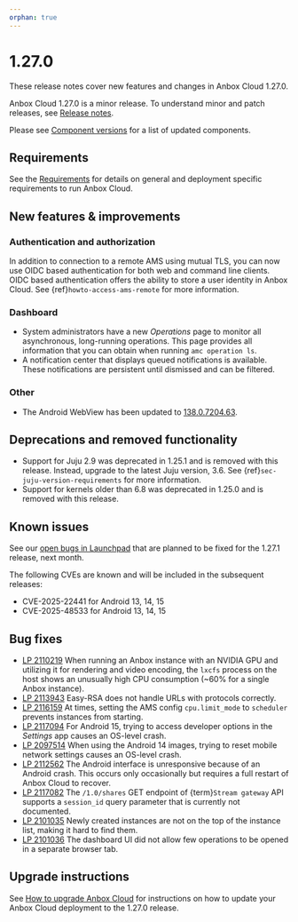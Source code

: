 ```yaml
---
orphan: true
---
```

# 1.27.0

These release notes cover new features and changes in Anbox Cloud 1.27.0.

Anbox Cloud 1.27.0 is a minor release. To understand minor and patch releases, see [Release notes](https://documentation.ubuntu.com/anbox-cloud/en/latest/reference/release-notes/release-notes).

Please see [Component versions](https://documentation.ubuntu.com/anbox-cloud/en/latest/reference/component-versions/) for a list of updated components.

## Requirements

See the [Requirements](https://documentation.ubuntu.com/anbox-cloud/en/latest/reference/requirements/) for details on general and deployment specific requirements to run Anbox Cloud.

## New features & improvements

### Authentication and authorization

In addition to connection to a remote AMS using mutual TLS, you can now use OIDC based authentication for both web and command line clients. OIDC based authentication offers the ability to store a user identity in Anbox Cloud. See {ref}`howto-access-ams-remote` for more information.

### Dashboard

* System administrators have a new *Operations* page to monitor all asynchronous, long-running operations. This page provides all information that you can obtain when running `amc operation ls`.
* A notification center that displays queued notifications is available. These notifications are persistent until dismissed and can be filtered.

### Other

* The Android WebView has been updated to [138.0.7204.63](https://chromereleases.googleblog.com/2025/06/chrome-for-android-update_30.html).

## Deprecations and removed functionality

* Support for Juju 2.9 was deprecated in 1.25.1 and is removed with this release. Instead, upgrade to the latest Juju version, 3.6. See {ref}`sec-juju-version-requirements` for more information.
* Support for kernels older than 6.8 was deprecated in 1.25.0 and is removed with this release.

## Known issues

See our [open bugs in Launchpad](https://bugs.launchpad.net/anbox-cloud/?field.searchtext=&orderby=-importance&field.status%3Alist=NEW&field.status%3Alist=CONFIRMED&field.status%3Alist=TRIAGED&field.status%3Alist=INPROGRESS&field.status%3Alist=DEFERRED&field.status%3Alist=FIXCOMMITTED&field.status%3Alist=INCOMPLETE_WITH_RESPONSE&field.status%3Alist=INCOMPLETE_WITHOUT_RESPONSE&assignee_option=any&field.assignee=&field.bug_reporter=&field.bug_commenter=&field.subscriber=&field.structural_subscriber=&field.milestone%3Alist=102837&field.tag=&field.tags_combinator=ANY&field.has_cve.used=&field.omit_dupes.used=&field.omit_dupes=on&field.affects_me.used=&field.has_patch.used=&field.has_branches.used=&field.has_branches=on&field.has_no_branches.used=&field.has_no_branches=on&field.has_blueprints.used=&field.has_blueprints=on&field.has_no_blueprints.used=&field.has_no_blueprints=on&search=Search) that are planned to be fixed for the 1.27.1 release, next month.

The following CVEs are known and will be included in the subsequent releases:

* CVE-2025-22441 for Android 13, 14, 15
* CVE-2025-48533 for Android 13, 14, 15

## Bug fixes

* [LP 2110219](https://bugs.launchpad.net/anbox-cloud/+bug/2110219) When running an Anbox instance with an NVIDIA GPU and utilizing it for rendering and video encoding, the `lxcfs` process on the host shows an unusually high CPU consumption (~60% for a single Anbox instance).
* [LP 2113943](https://bugs.launchpad.net/anbox-cloud/+bug/2113943) Easy-RSA does not handle URLs with protocols correctly.
* [LP 2116159](https://bugs.launchpad.net/anbox-cloud/+bug/2116159) At times, setting the AMS config `cpu.limit_mode` to `scheduler` prevents instances from starting.
* [LP 2117094](https://bugs.launchpad.net/anbox-cloud/+bug/2117094) For Android 15, trying to access developer options in the *Settings* app causes an OS-level crash.
* [LP 2097514](https://bugs.launchpad.net/anbox-cloud/+bug/2097514) When using the Android 14 images, trying to reset mobile network settings causes an OS-level crash.
* [LP 2112562](https://bugs.launchpad.net/anbox-cloud/+bug/2112562) The Android interface is unresponsive because of an Android crash. This occurs only occasionally but requires a full restart of Anbox Cloud to recover.
* [LP 2117082](https://bugs.launchpad.net/anbox-cloud/+bug/2117082) The `/1.0/shares` GET endpoint of {term}`Stream gateway` API supports a `session_id` query parameter that is currently not documented.
* [LP 2101035](https://bugs.launchpad.net/anbox-cloud/+bug/2101035) Newly created instances are not on the top of the instance list, making it hard to find them.
* [LP 2101036](https://bugs.launchpad.net/anbox-cloud/+bug/2101036) The dashboard UI did not allow few operations to be opened in a separate browser tab.

## Upgrade instructions

See [How to upgrade Anbox Cloud](https://documentation.ubuntu.com/anbox-cloud/en/latest/howto/update/upgrade-anbox/#howto-upgrade-anbox-cloud) for instructions on how to update your Anbox Cloud deployment to the 1.27.0 release.
